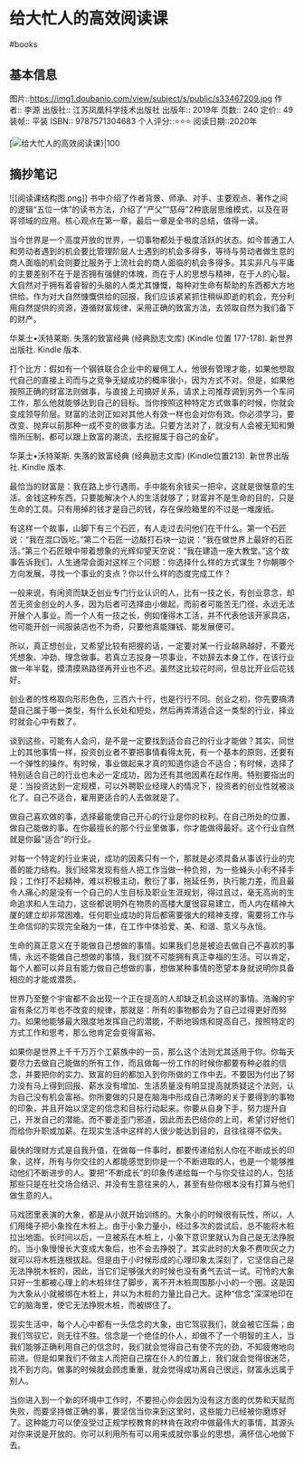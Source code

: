 ---
---

# 给大忙人的高效阅读课
#books 
## 基本信息

图片::https://img1.doubanio.com/view/subject/s/public/s33467209.jpg
作者:: 李源
出版社:: 江苏凤凰科学技术出版社
出版年:: 2019年
页数:: 240
定价:: 49
装帧:: 平装
ISBN:: 9787571304683
个人评分::⭐⭐⭐
阅读日期::2020年

 [![给大忙人的高效阅读课}|100](https://img1.doubanio.com/view/subject/s/public/s33467209.jpg )

## 摘抄笔记


![[阅读课结构图.png]]
书中介绍了作者背景、师承、对手、主要观点、著作之间的逻辑“五位一体”的读书方法，介绍了“严父”“慈母”2种底层思维模式，以及在哥哥领域的应用。核心观点在第一章，最后一章是全书的总结，值得一读。


当今世界是一个高度开放的世界，一切事物都处于极度活跃的状态。如今普通工人和劳动者遇到的机会要比管理阶层人士遇到的机会多得多，等待与劳动者做生意的商人面临的机会则要比服务于上流社会的商人面临的机会多得多。其实非凡与平庸的主要差别不在于是否拥有强健的体魄，而在于人的思想与精神，在于人的心智。大自然对于拥有着睿智的头脑的人类尤其慷慨，每种对生命有帮助的东西都大方地供给。作为对大自然慷慨供给的回报，我们应该紧紧抓住稍纵即逝的机会，充分利用自然提供的资源，遵循财富规律，采用正确的致富方法，去领取自然为我们备下的财产。

华莱士•沃特莱斯. 失落的致富经典 (经典励志文库) (Kindle 位置 177-178). 新世界出版社. Kindle 版本.

打个比方：假如有一个钢铁联合企业中的雇佣工人，他很有管理才能，如果他想取代自己的直接上司而与之竞争无疑成功的概率很小，因为方式不对。但是，如果他按照正确的财富法则做事，与直接上司搞好关系，请求上司推荐调到另外一个车间工作，那么他就能够达到自己的目标。当你按照这种特定方式做事的时候，你就会变成领导阶层。财富的法则正如对其他人有效一样也会对你有效。你必须学习，要改变、抛弃以前那种一成不变的做事方法。只要方法对了，就没有人会被无知和懒惰所压制，都可以跟上致富的潮流，去挖掘属于自己的金矿。

华莱士•沃特莱斯. 失落的致富经典 (经典励志文库) (Kindle位置213). 新世界出版社. Kindle 版本.

最恰当的财富是：我在路上步行遇雨，手中能有余钱买一把伞，这就是很惬意的生活。金钱这种东西，只要能解决个人的生活就够了；财富并不是生命的目的，只是生命的工具。只有用掉的钱才是自己的钱，存在保险箱里的不过是一堆废纸。

有这样一个故事，山脚下有三个石匠，有人走过去问他们在干什么。第一个石匠说：“我在混口饭吃。”第二个石匠一边敲打石块一边说：“我在做世界上最好的石匠活。”第三个石匠眼中带着想象的光辉仰望天空说：“我在建造一座大教堂。”这个故事告诉我们，人生通常会面对这样三个问题：你选择什么样的方式谋生？你朝哪个方向发展，寻找一个事业的支点？你以什么样的态度完成工作？

一般来说，有闲资而缺乏创业专门行业认识的人，比有一技之长，有创业意念，却苦无资金创业的人多，因为后者可选择由小做起，而前者可能苦无门径，永远无法开展个人事业。而一个人有一技之长，例如懂得木工活，并不代表他该开家具店，他可能开创一间服装店也不为奇，只要他真能赚钱、能发展便可。

所以，真正想创业，又希望比较有把握的话，一定要对某一行业越熟越好，不要光凭想象、冲劲、理念做事。若真立志投身一项事业，不妨辞去本身工作，在该行业做一年半载，摸清摸熟路径再开业也不迟。虽然这比较花时间，但总比开业后花钱好。

创业者的性格取向形形色色，三百六十行，也是行行不同。创业之初，你先要搞清楚自己属于哪一类型，有什么长处和短处，然后再弄清适合这一类型的行业，择业时就会心中有数了。

谈到这些，可能有人会问，是不是一定要找到适合自己的行业才能做？其实，同世上的其他事情一样，投资创业者不要把事情看得太死，有一个基本的原则，还要有一个弹性的操作。有时候，事业做起来才真的知道你适合不适合；有时候，选择了特别适合自己的行业也未必一定成功，因为还有其他因素在起作用。特别要指出的是：当投资达到一定规模，可以外聘职业经理人的情况下，投资者的创业性就被淡化了。自己不适合，雇用更适合的人去做就是了。

做自己喜欢做的事，选择最能使自己开心的行业是你的权利。在自己所处的位置，做自己能做的事。在你最擅长的那个行业里做事，你才能做得最好。这个行业自然就是你最“适合”的行业。

对每一个特定的行业来说，成功的因素只有一个，那就是必须具备从事该行业的完善的能力结构。我们经常发现有些人把工作当做一种负担，为一些蝇头小利不择手段；工作打不起精神，难以积极主动，敷衍了事，拖延任务，执行能力差，而且最令人痛心的是没有一个自己的人生目标及职业生涯规划，得过且过，毫无高尚的生命追求和人生动力，这些都说明外在物质的高楼大厦很容易建立，而人内在精神大厦的建立却非常困难。任何职业成功的背后都需要强大的精神支撑，需要将工作与生命信仰的实现完全融为一体，在工作中体验爱、美、和谐、意义与永恒。

生命的真正意义在于能做自己想做的事情。如果我们总是被迫去做自己不喜欢的事情，永远不能做自己想做的事情，我们就不可能拥有真正幸福的生活。可以肯定，每个人都可以并且有能力做自己想做的事，想做某种事情的愿望本身就说明你具备相应的才能或潜质。

世界乃至整个宇宙都不会出现一个正在提高的人却缺乏机会这样的事情。浩瀚的宇宙有条亿万年也不改变的规律，那就是：所有的事物都会为了自己过得更好而努力。如果他能够最大限度地发挥自己的潜能，不断地锻炼和提高自己，按照特定的方式工作和思考，那么他肯定会变得富裕。

如果你是世界上千千万万个工薪族中的一员，那么这个法则尤其适用于你。你每天要尽力去做自己能做的所有工作，而且做每一份工作的时候你都要有种必胜的信念，并要把你的实力、致富的目的都加入到你所做的工作中去。不要因为付出了努力没有马上得到回报、薪水没有增加、生活质量没有明显提高就质疑这个法则，认为自己没有机会富裕。你所要做的只是在脑海中形成自己清晰的关于要得到的事物的印象，并且开始以坚定的信念和目标行动起来。你要从自身下手，努力提升自己，开发自己的潜能。而不要走歪门邪道，因此而去巴结你的上司，希望讨好他们而给你升职或加薪。在现实生活中这样的人很少能达到目的，且往往得不偿失。

最快的理财方式是自我升值，在做每一件事时，都要传递给别人你在不断成长的印象，这样，所有与你交往的人都能感觉到你是一个不断进取的人，也是一个能够推动他们不断进步的人。要把“不断成长”的印象传递给每一个与你交往过的人，包括那些只是在社交场合结识、并没有生意往来的人，甚至有些你根本没有打算与他们做生意的人。

马戏团里表演的大象，都是从小就开始训练的。大象小的时候很有玩性，所以，人们用绳子把小象拴在木桩上。由于小象力量小，经过多次的尝试后，总不能将木桩拉出地面。长时间以后，一旦被系在木桩上，小象下意识里就认为自己是无法挣脱的。当小象慢慢长大变成大象后，也不会去挣脱了。其实此时的大象不费吹灰之力就可以将木桩连根拔起。但是由于小时候形成的心理印象太深刻了，它坚信自己是无法挣脱木桩的，因此，当它们足够强大的时候也没有勇气去试一试。可怜的大象只好一生都被心理上的木桩绊住了脚步，离不开木桩周围那小小的一个圈。这是因为大象从小就被绑在木桩上，并以为木桩的力量比自己大。这种“信念”深深地印在它的脑海里，使它无法挣脱木桩，而被绑住了。

现实生活中，每个人心中都有一头信念的大象，由它驾驭我们，就会被它压扁；由我们驾驭它，则无往不胜。信念是一个绝佳的仆人，却做不了一个明智的主人，当我们能够正确利用自己的信念时，我们就会觉得自己有使不完的劲，不知疲倦地向前进。但是如果我们不做主人而把自己摆在仆人的位置上，我们就会觉得很迷茫，找不到方向。做事的时候就会顾虑重重，就会觉得成功离自己很远，财富永远属于别人。

当你进入到一个新的环境中工作时，不要担心你会因为没有这方面的优势和天赋而失败，而要坚持做正确的事，要坚信当你来到这里时，这些能力已经被你磨炼好了。这种能力可以使没受过正规学校教育的林肯在政府中做最伟大的事情，其源头对你来说是开放的。你可以利用所有可以用来成就你事业的思想，满怀信心地做下去。
